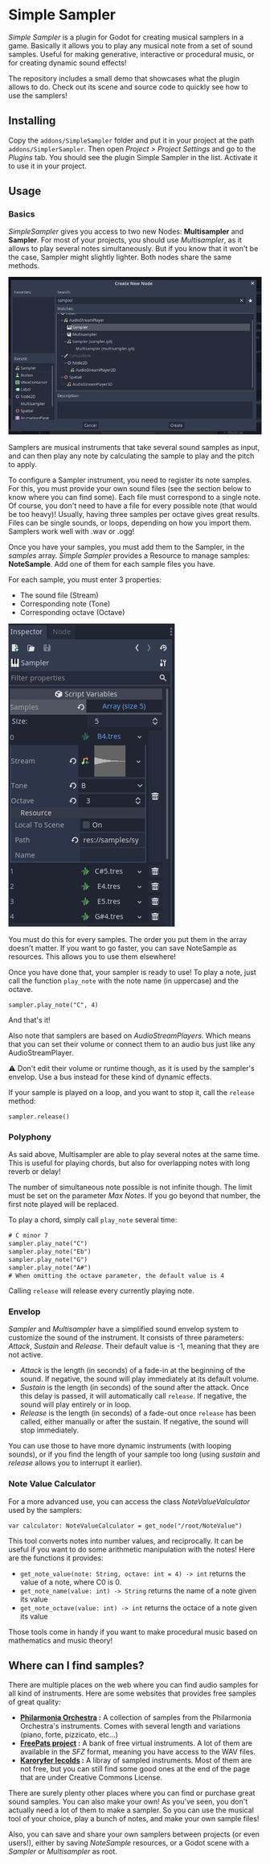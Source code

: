 # Simple Sampler

_Simple Sampler_ is a plugin for Godot for creating musical samplers in a game. Basically it allows you to play any musical note from a set of sound samples. Useful for making generative, interactive or procedural music, or for creating dynamic sound effects!

The repository includes a small demo that showcases what the plugin allows to do. Check out its scene and source code to quickly see how to use the samplers!

## Installing

Copy the `addons/SimpleSampler` folder and put it in your project at the path `addons/SimplerSampler`. Then open _Project > Project Settings_ and go to the _Plugins_ tab. You should see the plugin Simple Sampler in the list. Activate it to use it in your project.

## Usage

### Basics

_SimpleSampler_ gives you access to two new Nodes: **Multisampler** and **Sampler**. For most of your projects, you should use _Multisampler_, as it allows to play several notes simultaneously. But if you know that it won't be the case, Sampler might slightly lighter. Both nodes share the same methods.

![Add new sampler](doc/add-sampler.png)

Samplers are musical instruments that take several sound samples as input, and can then play any note by calculating the sample to play and the pitch to apply.

To configure a Sampler instrument, you need to register its note samples. For this, you must provide your own sound files (see the section below to know where you can find some). Each file must correspond to a single note. Of course, you don't need to have a file for every possible note (that would be too heavy)! Usually, having three samples per octave gives great results. Files can be single sounds, or loops, depending on how you import them. Samplers work well with .wav or .ogg!

Once you have your samples, you must add them to the Sampler, in the _samples_ array. _Simple Sampler_ provides a Resource to manage samples: **NoteSample**. Add one of them for each sample files you have.

For each sample, you must enter 3 properties:

- The sound file (Stream)
- Corresponding note (Tone)
- Corresponding octave (Octave)

![Configure samples](doc/sample-config.png)

You must do this for every samples. The order you put them in the array doesn't matter. If you want to go faster, you can save NoteSample as resources. This allows you to use them elsewhere!

Once you have done that, your sampler is ready to use! To play a note, just call the function `play_note` with the note name (in uppercase) and the octave.

```
sampler.play_note("C", 4)
```

And that's it!

Also note that samplers are based on _AudioStreamPlayers_. Which means that you can set their volume or connect them to an audio bus just like any AudioStreamPlayer.

:warning: Don't edit their volume or runtime though, as it is used by the sampler's envelop. Use a bus instead for these kind of dynamic effects.

If your sample is played on a loop, and you want to stop it, call the `release` method:

```
sampler.release()
```

### Polyphony

As said above, Multisampler are able to play several notes at the same time. This is useful for playing chords, but also for overlapping notes with long reverb or delay!

The number of simultaneous note possible is not infinite though. The limit must be set on the parameter _Max Notes_. If you go beyond that number, the first note played will be replaced.

To play a chord, simply call `play_note` several time:

```(gdscript)
# C minor 7
sampler.play_note("C")
sampler.play_note("Eb")
sampler.play_note("G")
sampler.play_note("A#")
# When omitting the octave parameter, the default value is 4
```

Calling `release` will release every currently playing note.

### Envelop

_Sampler_ and _Multisampler_ have a simplified sound envelop system to customize the sound of the instrument. It consists of three parameters: _Attack_, _Sustain_ and _Release_. Their default value is -1, meaning that they are not active.

- _Attack_ is the length (in seconds) of a fade-in at the beginning of the sound. If negative, the sound will play immediately at its default volume.
- _Sustain_ is the length (in seconds) of the sound after the attack. Once this delay is passed, it will automatically call `release`. If negative, the sound will play entirely or in loop.
- _Release_ is the length (in seconds) of a fade-out once `release` has been called, either manually or after the sustain. If negative, the sound will stop immediately.

You can use those to have more dynamic instruments (with looping sounds), or if you find the length of your sample too long (using _sustain_ and _release_ allows you to interrupt it earlier).

### Note Value Calculator

For a more advanced use, you can access the class _NoteValueValculator_ used by the samplers:

```
var calculator: NoteValueCalculator = get_node("/root/NoteValue")
```

This tool converts notes into number values, and reciprocally. It can be useful if you want to do some arithmetic manipulation with the notes! Here are the functions it provides:

- `get_note_value(note: String, octave: int = 4) -> int` returns the value of a note, where C0 is 0.
- `get_note_name(value: int) -> String` returns the name of a note given its value
- `get_note_octave(value: int) -> int` returns the octace of a note given its value

Those tools come in handy if you want to make procedural music based on mathematics and music theory!

## Where can I find samples?

There are multiple places on the web where you can find audio samples for all kind of instruments. Here are some websites that provides free samples of great quality:

- **[Philarmonia Orchestra](https://philharmonia.co.uk/resources/sound-samples/) :** A collection of samples from the Philarmonia Orchestra's instruments. Comes with several length and variations (piano, forte, pizzicato, etc…)
- **[FreePats project](http://freepats.zenvoid.org/index.html) :** A bank of free virtual instruments. A lot of them are available in the _SFZ_ format, meaning you have access to the WAV files.
- **[Karoryfer lecolds](https://www.karoryfer.com/karoryfer-samples) :** A libray of sampled instruments. Most of them are not free, but you can still find some good ones at the end of the page that are under Creative Commons License.

There are surely plenty other places where you can find or purchase great sound samples. You can also make your own! As you've seen, you don't actually need a lot of them to make a sampler. So you can use the musical tool of your choice, play a bunch of notes, and make your own sample files!

Also, you can save and share your own samplers between projects (or even users!), either by saving _NoteSample_ resources, or a Godot scene with a _Sampler_ or _Multisampler_ as root.
